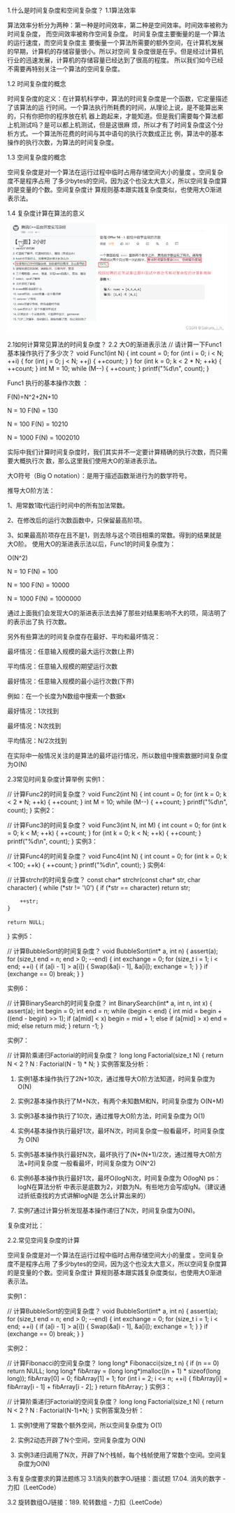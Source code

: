 1.什么是时间复杂度和空间复杂度？
1.1算法效率

算法效率分析分为两种：第一种是时间效率，第二种是空间效率。时间效率被称为时间复杂度， 而空间效率被称作空间复杂度。 时间复杂度主要衡量的是一个算法的运行速度，而空间复杂度主 要衡量一个算法所需要的额外空间，在计算机发展的早期，计算机的存储容量很小。所以对空间 复杂度很是在乎。但是经过计算机行业的迅速发展，计算机的存储容量已经达到了很高的程度。 所以我们如今已经不需要再特别关注一个算法的空间复杂度。

1.2 时间复杂度的概念

时间复杂度的定义：在计算机科学中，算法的时间复杂度是一个函数，它定量描述了该算法的运 行时间。一个算法执行所耗费的时间，从理论上说，是不能算出来的，只有你把你的程序放在机 器上跑起来，才能知道。但是我们需要每个算法都上机测试吗？是可以都上机测试，但是这很麻 烦，所以才有了时间复杂度这个分析方式。一个算法所花费的时间与其中语句的执行次数成正比 例，算法中的基本操作的执行次数，为算法的时间复杂度。

1.3 空间复杂度的概念

空间复杂度是对一个算法在运行过程中临时占用存储空间大小的量度 。空间复杂度不是程序占用 了多少bytes的空间，因为这个也没太大意义，所以空间复杂度算的是变量的个数。空间复杂度计 算规则基本跟实践复杂度类似，也使用大O渐进表示法。

1.4 复杂度计算在算法的意义

![](https://github.com/sakurajh/sakurajh.github.io/blob/master/assets/img/1.png?raw=true)

 2.1如何计算常见算法的时间复杂度？
2.2 大O的渐进表示法
// 请计算一下Func1基本操作执行了多少次？
void Func1(int N)
{
	int count = 0;
	for (int i = 0; i < N; ++i)
	{
		for (int j = 0; j < N; ++j)
		{
			++count;
		}
	}
	for (int k = 0; k < 2 * N; ++k)
	{
		++count;
	}
	int M = 10;
	while (M--)
	{
		++count;
	}
	printf("%d\n", count);
}

 Func1 执行的基本操作次数 ：

F(N)=N^2+2N+10

N = 10 F(N) = 130

N = 100 F(N) = 10210

N = 1000 F(N) = 1002010

 实际中我们计算时间复杂度时，我们其实并不一定要计算精确的执行次数，而只需要大概执行次 数，那么这里我们使用大O的渐进表示法。

大O符号（Big O notation）：是用于描述函数渐进行为的数学符号。

推导大O阶方法：

1、用常数1取代运行时间中的所有加法常数。

2、在修改后的运行次数函数中，只保留最高阶项。

3、如果最高阶项存在且不是1，则去除与这个项目相乘的常数。得到的结果就是大O阶。 使用大O的渐进表示法以后，Func1的时间复杂度为：

O(N^2)

N = 10 F(N) = 100

N = 100 F(N) = 10000

N = 1000 F(N) = 1000000

 通过上面我们会发现大O的渐进表示法去掉了那些对结果影响不大的项，简洁明了的表示出了执 行次数。

另外有些算法的时间复杂度存在最好、平均和最坏情况：

最坏情况：任意输入规模的最大运行次数(上界)

平均情况：任意输入规模的期望运行次数

最好情况：任意输入规模的最小运行次数(下界)

例如：在一个长度为N数组中搜索一个数据x

最好情况：1次找到

最坏情况：N次找到

平均情况：N/2次找到

在实际中一般情况关注的是算法的最坏运行情况，所以数组中搜索数据时间复杂度为O(N)

2.3常见时间复杂度计算举例
实例1：

// 计算Func2的时间复杂度？
void Func2(int N)
{
	int count = 0;
	for (int k = 0; k < 2 * N; ++k)
	{
		++count;
	}
	int M = 10;
	while (M--)
	{
		++count;
	}
	printf("%d\n", count);
}
 实例2：

// 计算Func3的时间复杂度？
void Func3(int N, int M)
{
	int count = 0;
	for (int k = 0; k < M; ++k)
	{
		++count;
	}
	for (int k = 0; k < N; ++k)
	{
		++count;
	}
	printf("%d\n", count);
}
 实例3：

// 计算Func4的时间复杂度？
void Func4(int N)
{
	int count = 0;
	for (int k = 0; k < 100; ++k)
	{
		++count;
	}
	printf("%d\n", count);
}
 实例4:

// 计算strchr的时间复杂度？
const char* strchr(const char* str, char character)
{
	while (*str != '\0')
	{
		if (*str == character)
			return str;
 
		++str;
	}
 
	return NULL;
}
 实例5：

// 计算BubbleSort的时间复杂度？
void BubbleSort(int* a, int n)
{
	assert(a);
	for (size_t end = n; end > 0; --end)
	{
		int exchange = 0;
		for (size_t i = 1; i < end; ++i)
		{
			if (a[i - 1] > a[i])
			{
				Swap(&a[i - 1], &a[i]);
				exchange = 1;
			}
		}
		if (exchange == 0)
			break;
	}
}

 实例6：

// 计算BinarySearch的时间复杂度？
int BinarySearch(int* a, int n, int x)
{
	assert(a);
	int begin = 0;
	int end = n;
	while (begin < end)
	{
		int mid = begin + ((end - begin) >> 1);
		if (a[mid] < x)
			begin = mid + 1;
		else if (a[mid] > x)
			end = mid;
		else
			return mid;
	}
	return -1;
}

 实例7：

// 计算阶乘递归Factorial的时间复杂度？
long long Factorial(size_t N)
{
	return N < 2 ? N : Factorial(N - 1) * N;
}
 实例答案及分析：

1. 实例1基本操作执行了2N+10次，通过推导大O阶方法知道，时间复杂度为 O(N)

2. 实例2基本操作执行了M+N次，有两个未知数M和N，时间复杂度为 O(N+M)

3. 实例3基本操作执行了10次，通过推导大O阶方法，时间复杂度为 O(1)

4. 实例4基本操作执行最好1次，最坏N次，时间复杂度一般看最坏，时间复杂度为 O(N)

5. 实例5基本操作执行最好N次，最坏执行了(N*(N+1)/2次，通过推导大O阶方法+时间复杂度 一般看最坏，时间复杂度为 O(N^2)

6. 实例6基本操作执行最好1次，最坏O(logN)次，时间复杂度为 O(logN) ps：logN在算法分析 中表示是底数为2，对数为N。有些地方会写成lgN。（建议通过折纸查找的方式讲解logN是 怎么计算出来的）

7. 实例7通过计算分析发现基本操作递归了N次，时间复杂度为O(N)。

 复杂度对比：



2.2.常见空间复杂度的计算

空间复杂度是对一个算法在运行过程中临时占用存储空间大小的量度 。空间复杂度不是程序占用 了多少bytes的空间，因为这个也没太大意义，所以空间复杂度算的是变量的个数。空间复杂度计 算规则基本跟实践复杂度类似，也使用大O渐进表示法。

实例1：

// 计算BubbleSort的空间复杂度？
void BubbleSort(int* a, int n)
{
	assert(a);
	for (size_t end = n; end > 0; --end)
	{
		int exchange = 0;
		for (size_t i = 1; i < end; ++i)
		{
			if (a[i - 1] > a[i])
			{
				Swap(&a[i - 1], &a[i]);
				exchange = 1;
			}
		}
		if (exchange == 0)
			break;
	}
}

 实例2：

// 计算Fibonacci的空间复杂度？
long long* Fibonacci(size_t n)
{
	if (n == 0)
		return NULL;
	long long* fibArray = (long long*)malloc((n + 1) * sizeof(long long));
	fibArray[0] = 0;
	fibArray[1] = 1;
	for (int i = 2; i <= n; ++i)
	{
		fibArray[i] = fibArray[i - 1] + fibArray[i - 2];
	}
	return fibArray;
}
实例3：

// 计算阶乘递归Factorial的空间复杂度？
long long Factorial(size_t N)
{
 return N < 2 ? N : Factorial(N-1)*N;
}
 实例答案及分析：

1. 实例1使用了常数个额外空间，所以空间复杂度为 O(1)

2. 实例2动态开辟了N个空间，空间复杂度为 O(N)

3. 实例3递归调用了N次，开辟了N个栈帧，每个栈帧使用了常数个空间。空间复杂度为O(N)

 3.有复杂度要求的算法题练习
3.1消失的数字OJ链接：面试题 17.04. 消失的数字 - 力扣（LeetCode）

3.2 旋转数组OJ链接：189. 轮转数组 - 力扣（LeetCode）

